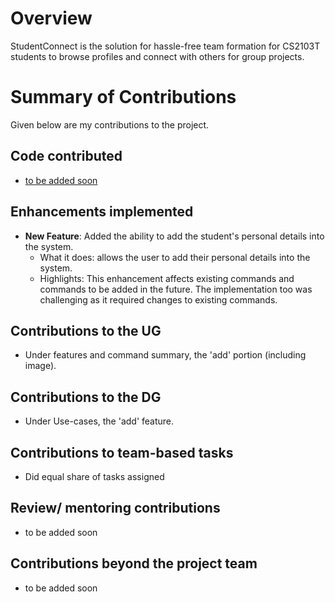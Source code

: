 # Overview

StudentConnect is the solution for hassle-free team formation for CS2103T students to browse profiles and connect with others for group projects.

# Summary of Contributions
Given below are my contributions to the project.

## Code contributed
* [to be added soon]()

## Enhancements implemented
* **New Feature**: Added the ability to add the student's personal details into the system.
    * What it does: allows the user to add their personal details into the system.
    * Highlights: This enhancement affects existing commands and commands to be added in the future.
  The implementation too was challenging as it required changes to existing commands.

## Contributions to the UG
* Under features and command summary, the 'add' portion (including image).

## Contributions to the DG
* Under Use-cases, the 'add' feature.

## Contributions to team-based tasks
* Did equal share of tasks assigned

## Review/ mentoring contributions
* to be added soon

## Contributions beyond the project team
* to be added soon
